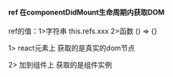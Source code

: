 
#### ref  在componentDidMount生命周期内获取DOM

ref的值：1>字符串  this.refs.xxx  2>函数 () => {}

1>  react元素上 获取的是真实的dom节点  

2> 加到组件上  获取的是组件实例  



